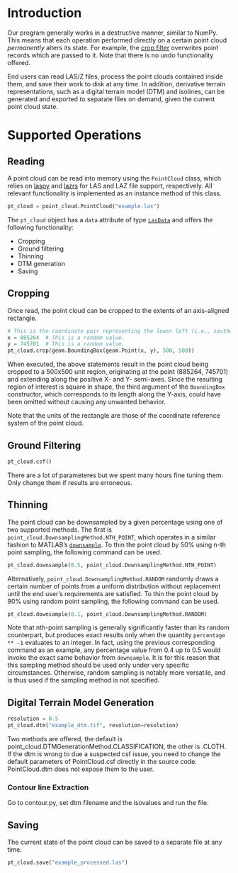 # Introduction

Our program generally works in a destructive manner, similar to NumPy. This means that each operation performed directly
on a certain point cloud *permanently* alters its state. For example, the [crop filter](#cropping) overwrites point
records which are passed to it. Note that there is no undo functionality offered.

End users can read LAS/Z files, process the point clouds contained inside them, and save their work to disk at any time.
In addition, derivative terrain representations, such as a digital terrain model (DTM) and isolines, can be generated
and exported to separate files on demand, given the current point cloud state.

# Supported Operations

## Reading

A point cloud can be read into memory using the `PointCloud` class, which relies
on [laspy]( https://pypi.org/project/laspy/) and [lazrs]( https://pypi.org/project/lazrs/) for LAS and LAZ file support,
respectively. All relevant functionality is implemented as an instance method of this class.

```python
pt_cloud = point_cloud.PointCloud("example.las")
```

The `pt_cloud` object has a `data` attribute of
type [`LasData`]( https://laspy.readthedocs.io/en/latest/complete_tutorial.html) and offers the following functionality:

- Cropping
- Ground filtering
- Thinning
- DTM generation
- Saving

## Cropping

Once read, the point cloud can be cropped to the extents of an axis-aligned rectangle.

```python
# This is the coordinate pair representing the lower left (i.e., southwest) vertex of the rectangle.
x = 885264  # This is a random value.
y = 745701  # This is a random value.
pt_cloud.crop(geom.BoundingBox(geom.Point(x, y), 500, 500))
```

When executed, the above statements result in the point cloud being cropped to a 500x500 unit region, originating at the
point (885264, 745701) and extending along the positive X- and Y- semi-axes. Since the resulting region of interest is
square in shape, the third argument of the `BoundingBox` constructor, which corresponds to its length along the Y-axis,
could have been omitted without causing any unwanted behavior.

Note that the units of the rectangle are those of the coordinate reference system of the point cloud.

## Ground Filtering

```python
pt_cloud.csf()
```

There are a lot of parameteres but we spent many hours fine tuning them. Only change them if results are erroneous.

## Thinning

The point cloud can be downsampled by a given percentage using one of two supported methods. The first
is `point_cloud.DownsamplingMethod.NTH_POINT`, which operates in a similar fashion to
MATLAB’s [`downsample`](https://www.mathworks.com/help/signal/ref/downsample.html). To thin the point cloud by 50% using
n-th point sampling, the following command can be used.

```python
pt_cloud.downsample(0.5, point_cloud.DownsamplingMethod.NTH_POINT)
```

Alternatively, `point_cloud.DownsamplingMethod.RANDOM` randomly draws a certain number of points from a uniform
distribution without replacement until the end user’s requirements are satisfied. To thin the point cloud by 90% using
random point sampling, the following command can be used.

```python
pt_cloud.downsample(0.1, point_cloud.DownsamplingMethod.RANDOM)
```

Note that nth-point sampling is generally significantly faster than its random counterpart, but produces exact results
only when the quantity `percentage ** -1` evaluates to an integer. In fact, using the previous corresponding command as
an example, any percentage value from 0.4 up to 0.5 would invoke the exact same behavior from `downsample`. It is for
this reason that this sampling method should be used only under very specific circumstances. Otherwise, random sampling
is notably more versatile, and is thus used if the sampling method is not specified.

## Digital Terrain Model Generation

```python
resolution = 0.5
pt_cloud.dtm("example_dtm.tif", resolution=resolution)
```

Two methods are offered, the default is point_cloud.DTMGenerationMethod.CLASSIFICATION, the other is .CLOTH. If the dtm
is wrong to due a suspected csf issue, you need to change the default parameters of PointCloud.csf directly in the
source code. PointCloud.dtm does not expose them to the user.

### Contour line Extraction

Go to contour.py, set dtm filename and the isovalues and run the file.

## Saving

The current state of the point cloud can be saved to a separate file at any time.

```python
pt_cloud.save("example_processed.las")
```
